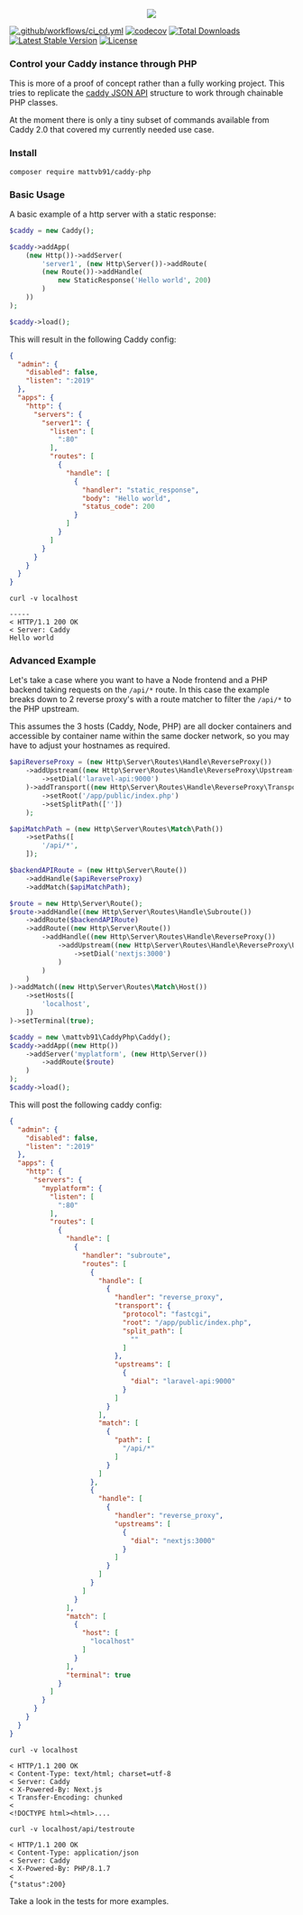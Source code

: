 <p align="center">
<img src="https://user-images.githubusercontent.com/11991564/180657106-aec2eb78-def3-4bad-aa4e-44f1e6ef1628.png" />
</p>

[![.github/workflows/ci_cd.yml](https://github.com/mattvb91/caddy-php/actions/workflows/ci_cd.yml/badge.svg)](https://github.com/mattvb91/caddy-php/actions/workflows/ci_cd.yml)
[![codecov](https://codecov.io/gh/mattvb91/caddy-php/branch/develop/graph/badge.svg?token=RYFGX2AW6J)](https://codecov.io/gh/mattvb91/caddy-php)
<a href="https://packagist.org/packages/mattvb91/caddy-php"><img src="https://img.shields.io/packagist/dt/mattvb91/caddy-php" alt="Total Downloads"></a>
<a href="https://packagist.org/packages/mattvb91/caddy-php"><img src="https://img.shields.io/packagist/v/mattvb91/caddy-php" alt="Latest Stable Version"></a>
<a href="https://packagist.org/packages/mattvb91/caddy-php"><img src="https://img.shields.io/packagist/l/mattvb91/caddy-php" alt="License"></a>

### Control your Caddy instance through PHP

This is more of a proof of concept rather than a fully working project. This tries to replicate
the [caddy JSON API](https://caddyserver.com/docs/json/)
structure to work through chainable PHP classes.

At the moment there is only a tiny subset of commands available from Caddy 2.0 that covered my currently needed use
case.

### Install

```shell
composer require mattvb91/caddy-php
```

### Basic Usage

A basic example of a http server with a static response:

```php
$caddy = new Caddy();

$caddy->addApp(
    (new Http())->addServer(
        'server1', (new Http\Server())->addRoute(
        (new Route())->addHandle(
            new StaticResponse('Hello world', 200)
        )
    ))
);

$caddy->load();
```

This will result in the following Caddy config:

```json
{
  "admin": {
    "disabled": false,
    "listen": ":2019"
  },
  "apps": {
    "http": {
      "servers": {
        "server1": {
          "listen": [
            ":80"
          ],
          "routes": [
            {
              "handle": [
                {
                  "handler": "static_response",
                  "body": "Hello world",
                  "status_code": 200
                }
              ]
            }
          ]
        }
      }
    }
  }
}
```

```shell
curl -v localhost

-----
< HTTP/1.1 200 OK
< Server: Caddy
Hello world       
```

### Advanced Example

Let's take a case where you want to have a Node frontend and a PHP backend taking requests on the `/api/*` route.
In this case the example breaks down to 2 reverse proxy's with a route matcher to filter the `/api/*` to the PHP upstream. 

This assumes the 3 hosts (Caddy, Node, PHP) are all docker containers and accessible by container name within
the same docker network, so you may have to adjust your hostnames as required.

```php
$apiReverseProxy = (new Http\Server\Routes\Handle\ReverseProxy())
    ->addUpstream((new Http\Server\Routes\Handle\ReverseProxy\Upstream())
        ->setDial('laravel-api:9000')
    )->addTransport((new Http\Server\Routes\Handle\ReverseProxy\Transport\FastCGI())
        ->setRoot('/app/public/index.php')
        ->setSplitPath([''])
    );

$apiMatchPath = (new Http\Server\Routes\Match\Path())
    ->setPaths([
        '/api/*',
    ]);

$backendAPIRoute = (new Http\Server\Route())
    ->addHandle($apiReverseProxy)
    ->addMatch($apiMatchPath);

$route = new Http\Server\Route();
$route->addHandle((new Http\Server\Routes\Handle\Subroute())
    ->addRoute($backendAPIRoute)
    ->addRoute((new Http\Server\Route())
        ->addHandle((new Http\Server\Routes\Handle\ReverseProxy())
            ->addUpstream((new Http\Server\Routes\Handle\ReverseProxy\Upstream())
                ->setDial('nextjs:3000')
            )
        )
    )
)->addMatch((new Http\Server\Routes\Match\Host())
    ->setHosts([
        'localhost',
    ])
)->setTerminal(true);

$caddy = new \mattvb91\CaddyPhp\Caddy();
$caddy->addApp((new Http())
    ->addServer('myplatform', (new Http\Server())
        ->addRoute($route)
    )
);
$caddy->load();
```

This will post the following caddy config:
```json
{
  "admin": {
    "disabled": false,
    "listen": ":2019"
  },
  "apps": {
    "http": {
      "servers": {
        "myplatform": {
          "listen": [
            ":80"
          ],
          "routes": [
            {
              "handle": [
                {
                  "handler": "subroute",
                  "routes": [
                    {
                      "handle": [
                        {
                          "handler": "reverse_proxy",
                          "transport": {
                            "protocol": "fastcgi",
                            "root": "/app/public/index.php",
                            "split_path": [
                              ""
                            ]
                          },
                          "upstreams": [
                            {
                              "dial": "laravel-api:9000"
                            }
                          ]
                        }
                      ],
                      "match": [
                        {
                          "path": [
                            "/api/*"
                          ]
                        }
                      ]
                    },
                    {
                      "handle": [
                        {
                          "handler": "reverse_proxy",
                          "upstreams": [
                            {
                              "dial": "nextjs:3000"
                            }
                          ]
                        }
                      ]
                    }
                  ]
                }
              ],
              "match": [
                {
                  "host": [
                    "localhost"
                  ]
                }
              ],
              "terminal": true
            }
          ]
        }
      }
    }
  }
}
```
```shell
curl -v localhost

< HTTP/1.1 200 OK
< Content-Type: text/html; charset=utf-8
< Server: Caddy
< X-Powered-By: Next.js
< Transfer-Encoding: chunked
< 
<!DOCTYPE html><html>....
```

```shell
curl -v localhost/api/testroute

< HTTP/1.1 200 OK
< Content-Type: application/json
< Server: Caddy
< X-Powered-By: PHP/8.1.7
< 
{"status":200}

```

Take a look in the tests for more examples.

